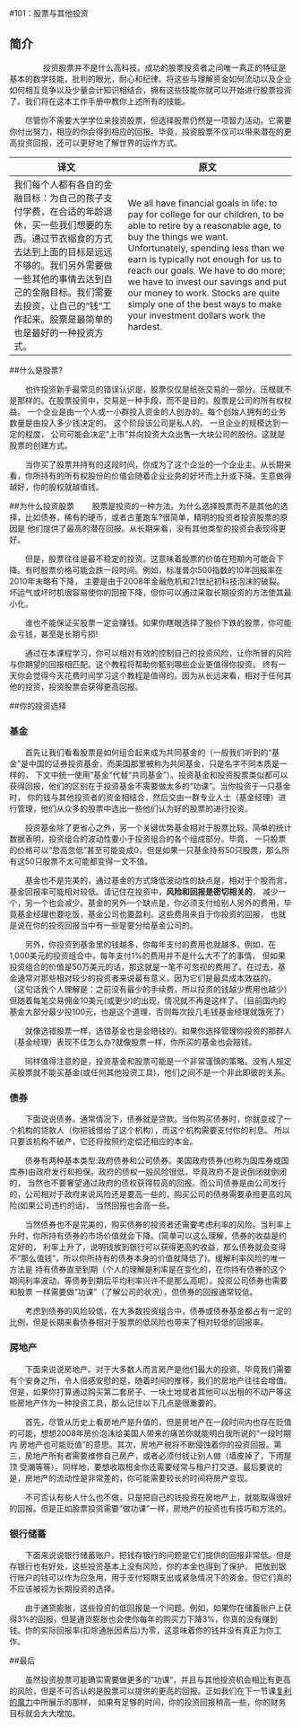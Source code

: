 #101：股票与其他投资
## 简介
　　
　　投资股票并不是什么高科技。成功的股票投资者之间唯一真正的特征是基本的数学技能，批判的眼光，耐心和纪律。将这些与理解资金如何流动以及企业如何相互竞争以及少量会计知识相结合，拥有这些技能你就可以开始进行股票投资了。我们将在这本工作手册中教你上述所有的技能。

　　尽管你不需要大学学位来投资股票，但选择股票仍然是一项智力活动。它需要你付出努力，相应的你会得到相应的回报。毕竟，投资股票不仅可以带来潜在的更高投资回报，还可以更好地了解世界的运作方式。

|译文|原文|
|---|---|
|我们每个人都有各自的金融目标：为自己的孩子支付学费，在合适的年龄退休，买一些我们想要的东西。通过节衣缩食的方式去达到上面的目标是远远不够的。我们另外需要做一些其他的事情去达到自己的金融目标。我们需要去投资，让自己的“钱”工作起来。股票是最简单的也是最好的一种投资方式。|We all have financial goals in life: to pay for college for our children, to be able to retire by a reasonable age, to buy the things we want. Unfortunately, spending less than we earn is typically not enough for us to reach our goals. We have to do more; we have to invest our savings and put our money to work. Stocks are quite simply one of the best ways to make your investment dollars work the hardest.|

##什么是股票?

　　也许投资新手最常见的错误认识是，股票仅仅是纸张交易的一部分。压根就不是那样的。在股票投资中，交易是一种手段，而不是目的。股票是公司的所有权权益。
一个企业是由一个人或一小群投入资金的人创办的。每个创始人拥有的业务数量是由投入多少钱决定的。 这个阶段该公司是私人的。 一旦企业的规模达到一定的程度，
公司可能会决定“上市”并向投资大众出售一大块公司的股份。这就是股票的创建方式。

　　当你买了股票并持有的这段时间，你成为了这个企业的一个企业主。从长期来看，你所持有的所有权股份的价值会随着企业业务的好坏而上升或下降。生意做得越好，你的股权就越值钱。

##为什么投资股票
　　股票是投资的一种方法。为什么选择股票而不是其他的选择，比如债券，稀有的硬币，或者古董跑车?很简单，精明的投资者投资股票的原因是
他们提供了最高的潜在回报。从长期来看，没有其他类型的投资会表现得更好。

　　但是，股票往往是最不稳定的投资。这意味着股票的价值在短期内可能会下降。有时股票价格可能会跌一段时间。例如，标准普尔500指数的10年回报率在2010年末略有下降，
主要是由于2008年金融危机和21世纪初科技泡沫的破裂。坏运气或坏时机很容易使你的回报下降，但你可以通过采取长期投资的方法使其最小化。

　　谁也不能保证买股票一定会赚钱。如果你瞎眼选择了股价下跌的股票，你可能会亏钱，甚至是长期亏损!

　　通过在本课程学习，你可以相对有效的控制自己的投资风险，让你所冒的风险与你期望的回报相匹配。这个教程将帮助你甄别哪些企业更值得你投资。
终有一天你会觉得今天花费时间学习这个教程是值得的。因为从长远来看，相对于任何其他的投资，投资股票会获得更高回报。

##你的投资选择

### 基金
　　首先让我们看看股票是如何组合起来成为共同基金的（一般我们听到的“基金”是中国的证券投资基金，而美国那里被称为共同基金，只是名字不同本质是一样的，
下文中统一使用“基金”代替“共同基金”）。投资基金和投资股票类似都可以获得回报，他们的区别在于投资基金不需要做太多的“功课”。当你投资于一只基金时，
你的钱与其他投资者的资金相结合，然后交由一群专业人士（基金经理）进行管理，他们从众多的股票中选出一些他们认为好的股票的进行投资。

　　投资基金除了更省心之外，另一个关键优势基金相对于股票比较。简单的统计数据表明，投资组合的波动性要小于投资组合的各个组成部分。毕竟，
一只股票的价格可以“忽高忽低”甚至可能变成0，但是如果一只基金持有50只股票，那么所有这50只股票不太可能都变得一文不值。

　　基金也不是完美的，通过基金的方式降低波动性的缺点是，相对于个股而言，基金回报率可能相对较低。请记住在投资中，**风险和回报是密切相关的**，
减少一个，另一个也会减少。基金的另外一个缺点是，你必须支付给别人另外的费用，毕竟基金经理也要吃饭，基金公司也要盈利。这些费用来自于你投资的回报，
也就是说在你的投资回报当中有一些是要分给基金公司的。

　　另外，你投资到基金里的钱越多，你每年支付的费用也就越多。例如，在1,000美元的投资组合中，每年支付1%的费用并不是什么大不了的事情，
但如果投资组合的价值是50万美元的话，那这就是一笔不可忽视的费用了。在过去，基金通常对那些相对较少的投资者来说最有意义，因为它们是最具成本效益的。
（这句话我个人理解是：之前没有最少的手续费，所以投资的钱越少费用也越少）但随着每笔交易佣金10美元(或更少)的出现，情况就不再是这样了。（目前国内的
基金大部分最少投100元，也是这个道理，否则每次投几毛钱基金经理就饿死了）

　　就像选错股票一样，选错基金也是会赔钱的。如果你选择管理你投资的那群人（基金经理）表现不佳怎么办?就像股票一样，你所买的基金也会赔钱。

　　同样值得注意的是，投资基金和股票可能是一个非常谨慎的策略。没有人规定买股票就不能买基金(或任何其他投资工具)，他们之间不是一个非此即彼的关系。
### 债券
　　下面说说债券。通常情况下，债券就是贷款。当你购买债券时，你就变成了一个机构的贷款人（你把钱借给了这个机构），而这个机构需要支付你的利息。
所以只要该机构不破产，它还将按照约定偿还相应的本金。

　　债券有两种基本类型:政府债券和公司债券。美国政府债券(也称为国库券或国库券)由政府发行和担保。政府的债权一般风险很低，毕竟政府不是说倒闭就倒闭的，
当然也不要奢望通过政府的债权获得较高的回报。而公司债券是由公司发行的，公司相对于政府来说风险还是要高一些的，购买公司的债券需要承担更高的风险(如果公司违约的话)，
当然回报也会高一些。

　　当然债券也不是完美的，购买债券的投资者还需要考虑利率的风险。当利率上升时，你所持有债券的市场价值就会下降。(简单可以这么理解，债券的收益是约定好的，
利率上升了，说明钱放到银行可以获得更高的收益，那么债券就会变得不“那么值钱”，所以你所持有的债券本身的价值就降低了)。缓解利率风险的唯一方法是
持有债券直至到期（个人的理解是利率是在变化的，在你持有债券的这个期间利率波动，等债券到期后平均利率兴许不是那么高呢）。投资公司债券也需要和股票
一样需要做“功课”（了解公司的状况），但债券的回报通常较低。

　　考虑到债券的风险较低，在大多数投资组合中，债券或债券基金都占有一定的比例，但是长期来看债券相对于股票的低风险也带来了相对较低的回报率。
### 房地产
　　下面来说说房地产。对于大多数人而言房产是他们最大的投资。毕竟我们需要有个安身之所，令人倍感安慰的是，随着时间的推移，我们的房地产往往会增值。
但是，如果你打算通过购买第二套房子、一块土地或者其他可以出租的不动产等这些房地产作为一种投资工具，那么记住以下几点是很重要的。

　　首先，尽管从历史上看房地产是升值的，但是房地产在一段时间内也存在贬值的可能，想想2008年房价泡沫给美国人带来的痛苦你就能明白我所说的“一段时期内
房地产也可能贬值”的意思。其次，房地产税将不断侵蚀着你的投资回报。第三，房地产所有者需要维修自己房产，或者必须付钱让别人做（墙皮掉了，下雨屋顶
受潮等等）。同样地，要想收取租金你还需要经常与租户打交道。最后要说的是，房地产的流动性是非常差的，你可能需要较长的时间将房产变现。

　　不可否认有些人什么也不做，只是把自己的钱投资在房地产上，就能取得很好的回报。但是正如股票投资需要“做功课”一样，房地产的投资也有技巧和方法的。
### 银行储蓄
　　下面来说说银行储蓄账户。把钱存银行的问题是它们提供的回报非常低。但是存银行也有好处，这些投资基本上没有风险，你的本金也得到了保护。
把放到银行账户的钱可以作为应急用，用于支付短期支出或紧急情况下的资金。但它们真的不应该被视为长期投资的选择。


　　由于通货膨胀，这些投资的低回报是一个问题。例如，如果你在储蓄账户上获得3%的回报，但是通货膨胀也会使你每年的购买力下降3%，你真的没有赚到钱。你的实际回报率(扣除通胀因素后)为零，这意味着你的钱并没有真正为你工作。

##最后

　　虽然投资股票可能确实需要做更多的”功课“，并且与其他投资机会相比有更高的风险，但是不可否认的是股票可以提供的更高的回报。正如我们在下一节课[复利的魔力](102.md)中所展示的那样，
如果有足够的时间，你的投资回报稍高一些，你的财务目标就会大大增加。
